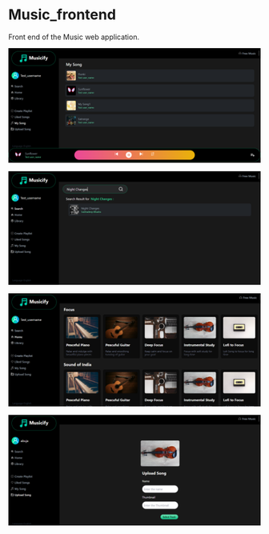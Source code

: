 # Music_frontend
Front end of the Music web application.

![alt text](https://github.com/subhadeep-2004/image/blob/main/Screenshot%202024-01-12%20135554.png)

![alt text](https://github.com/subhadeep-2004/image/blob/main/Screenshot%202024-01-12%20135901.png)

![alt text](https://github.com/subhadeep-2004/image/blob/main/Screenshot%202024-01-12%20152152.png)

![alt text](https://github.com/subhadeep-2004/image/blob/main/Screenshot%202024-01-12%20152626.png)
